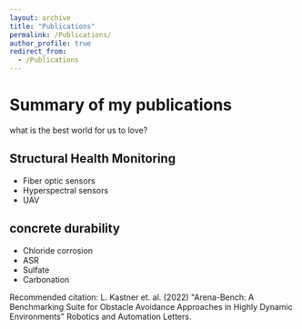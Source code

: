 ```yaml
---
layout: archive
title: "Publications"
permalink: /Publications/
author_profile: true
redirect_from:
  - /Publications
---
```



# Summary of my publications

what is the best world for us to love?

## Structural Health Monitoring



- Fiber optic sensors
- Hyperspectral sensors
- UAV

## concrete durability



- Chloride corrosion
- ASR
- Sulfate
- Carbonation

Recommended citation: L. Kastner et. al. (2022) "Arena-Bench: A Benchmarking Suite for Obstacle Avoidance Approaches in Highly Dynamic Environments" Robotics and Automation Letters.
